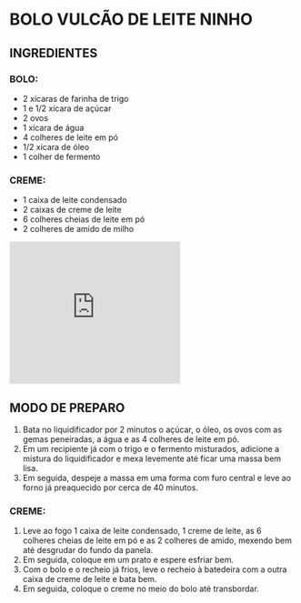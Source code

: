 # BOLO VULCÃO DE LEITE NINHO



## INGREDIENTES



### BOLO:

- 2 xícaras de farinha de trigo
- 1 e 1/2 xícara de açúcar
- 2 ovos
- 1 xícara de água
- 4 colheres de leite em pó
- 1/2 xícara de óleo
- 1 colher de fermento

### CREME:

- 1 caixa de leite condensado
- 2 caixas de creme de leite
- 6 colheres cheias de leite em pó
- 2 colheres de amido de milho

<iframe frameborder="0" src="https://9271250919870dcad9dc59b8f3a7cb68.safeframe.googlesyndication.com/safeframe/1-0-37/html/container.html" id="google_ads_iframe_/21636860837/TudoGostoso/Content_6" title="3rd party ad content" name="" scrolling="no" marginwidth="0" marginheight="0" width="300" height="250" data-is-safeframe="true" sandbox="allow-forms allow-popups allow-popups-to-escape-sandbox allow-same-origin allow-scripts allow-top-navigation-by-user-activation" data-google-container-id="h" data-load-complete="true" style="box-sizing: border-box; border: 0px; vertical-align: bottom;"></iframe>

## MODO DE PREPARO

1. Bata no liquidificador por 2 minutos o açúcar, o óleo, os ovos com as gemas peneiradas, a água e as 4 colheres de leite em pó.
2. Em um recipiente já com o trigo e o fermento misturados, adicione a mistura do liquidificador e mexa levemente até ficar uma massa bem lisa.
3. Em seguida, despeje a massa em uma forma com furo central e leve ao forno já preaquecido por cerca de 40 minutos.

### CREME:

1. Leve ao fogo 1 caixa de leite condensado, 1 creme de leite, as 6 colheres cheias de leite em pó e as 2 colheres de amido, mexendo bem até desgrudar do fundo da panela.
2. Em seguida, coloque em um prato e espere esfriar bem.
3. Com o bolo e o recheio já frios, leve o recheio à batedeira com a outra caixa de creme de leite e bata bem.
4. Em seguida, coloque o creme no meio do bolo até transbordar.